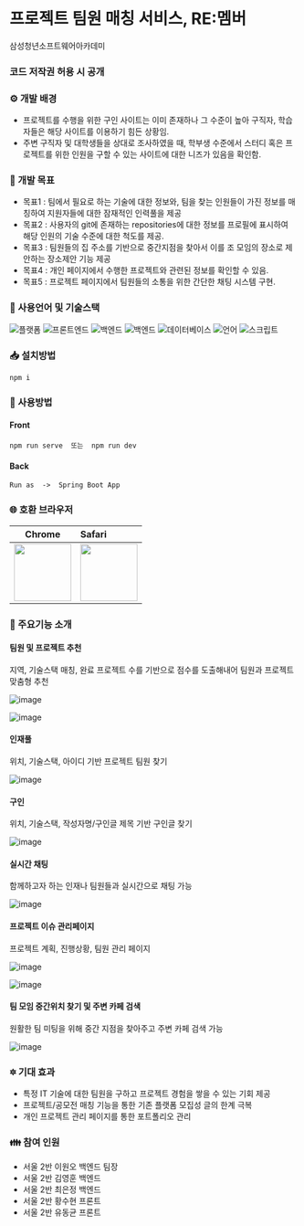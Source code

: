 # 프로젝트 팀원 매칭 서비스, RE:멤버

삼성청년소프트웨어아카데미 <br>

### 코드 저작권 허용 시 공개

### ⚙️ 개발 배경
- 프로젝트를 수행을 위한 구인 사이트는 이미 존재하나 그 수준이 높아 구직자, 학습자들은 해당 사이트를 이용하기 힘든 상황임.
- 주변 구직자 및 대학생들을 상대로 조사하였을 때, 학부생 수준에서 스터디 혹은 프로젝트를 위한 인원을 구할 수 있는 사이트에 대한 니즈가 있음을 확인함.

 
### :scroll: 개발 목표
- 목표1 : 팀에서 필요로 하는 기술에 대한 정보와, 팀을 찾는 인원들이 가진 정보를 매칭하여 지원자들에 대한 잠재적인 인력풀을 제공
- 목표2 : 사용자의 git에 존재하는 repositories에 대한 정보를 프로필에 표시하여 해당 인원의 기술 수준에 대한 척도를 제공.
- 목표3 : 팀원들의 집 주소를 기반으로 중간지점을 찾아서 이를 조 모임의 장소로 제안하는 장소제안 기능 제공
- 목표4 : 개인 페이지에서 수행한 프로젝트와 관련된 정보를 확인할 수 있음.
- 목표5 : 프로젝트 페이지에서 팀원들의 소통을 위한 간단한 채팅 시스템 구현.


### :wrench: 사용언어 및 기술스택
![플랫폼](https://img.shields.io/badge/platform-Web-purple)
![프론트엔드](https://img.shields.io/badge/Frontend-VUE.js-green)
![백엔드](https://img.shields.io/badge/Backend-Spring-blue)
![백엔드](https://img.shields.io/badge/Backend-MyBatis-blue)
![데이터베이스](https://img.shields.io/badge/DB-MySQL-yellow)
![언어](https://img.shields.io/badge/language-JAVA,__Javascript-brown)
![스크립트](https://img.shields.io/badge/Script-sock.js-red)


### 📥 설치방법
    
    npm i
    
    
### 📒 사용방법

#### Front
    npm run serve  또는  npm run dev
    
#### Back
    Run as  ->  Spring Boot App


### 🌐 호환 브라우저

| Chrome | Safari |
| ---------- | :--------- |
| <img src="https://user-images.githubusercontent.com/67194249/92308831-941c9980-efdb-11ea-9592-aa04b8a2299c.png"  width="100" height="100">  | <img src="https://user-images.githubusercontent.com/67194249/92308877-df36ac80-efdb-11ea-99b6-3476e5025e88.png"  width="100" height="100">       |

### 📃 주요기능 소개

#### 팀원 및 프로젝트 추천

지역, 기술스택 매칭, 완료 프로젝트 수를 기반으로 점수를 도출해내어 팀원과 프로젝트 맞춤형 추천

![image](https://user-images.githubusercontent.com/67194249/92308887-f6759a00-efdb-11ea-8cdb-9903c353fb9e.png)


![image](https://user-images.githubusercontent.com/67194249/92308894-0e4d1e00-efdc-11ea-9bf8-aaf981c6d12c.png)



#### 인재풀

위치, 기술스택, 아이디 기반 프로젝트 팀원 찾기

![image](https://user-images.githubusercontent.com/67194249/92308900-1a38e000-efdc-11ea-9261-938d8ff3082e.png)


#### 구인

위치, 기술스택, 작성자명/구인글 제목 기반 구인글 찾기

![image](https://user-images.githubusercontent.com/67194249/92308934-3046a080-efdc-11ea-91c3-073168127116.png)


#### 실시간 채팅

함께하고자 하는 인재나 팀원들과 실시간으로 채팅 가능

![image](https://user-images.githubusercontent.com/67194249/92308943-3d638f80-efdc-11ea-9f09-c6f4d3732d32.png)


#### 프로젝트 이슈 관리페이지

프로젝트 계획, 진행상황, 팀원 관리 페이지

![image](https://user-images.githubusercontent.com/67194249/92308958-4f453280-efdc-11ea-89d6-0b8b63ea58ae.png)

![image](https://user-images.githubusercontent.com/67194249/92308971-59673100-efdc-11ea-9264-5498e285872b.png)


#### 팀 모임 중간위치 찾기 및 주변 카페 검색

원활한 팀 미팅을 위해 중간 지점을 찾아주고 주변 카페 검색 가능

![image](https://user-images.githubusercontent.com/67194249/92308979-67b54d00-efdc-11ea-8db0-6bbd0c4362ee.png)



### :six_pointed_star: 기대 효과
- 특정 IT 기술에 대한 팀원을 구하고 프로젝트 경험을 쌓을 수 있는 기회 제공
- 프로젝트/공모전 매칭 기능을 통한 기존 플랫폼 모집성 글의 한계 극복
- 개인 프로젝트 관리 페이지를 통한 포트폴리오 관리

### :family: 참여 인원
- 서울 2반 이원오 백엔드 팀장  <br>
- 서울 2반 김영훈 백엔드<br>
- 서울 2반 최은정 백엔드<br>
- 서울 2반 황수현 프론트<br>
- 서울 2반 유동균 프론트<br>
